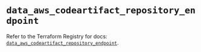 # `data_aws_codeartifact_repository_endpoint`

Refer to the Terraform Registry for docs: [`data_aws_codeartifact_repository_endpoint`](https://registry.terraform.io/providers/hashicorp/aws/6.5.0/docs/data-sources/codeartifact_repository_endpoint).
